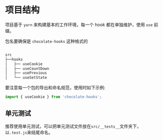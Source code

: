 # 项目结构

项目基于 `yarn` 来构建基本的工作环境，每一个 hook 都在单独维护，使用 `use` 前缀。

包名要确保是 `chocolate-hooks` 这种格式的

```bash

src
├──hooks
│   ├── useCookie
│   ├── useCountDown
│   ├── usePrevious
│   └── useSetState

```

要注意每一个包的导出和命名规范，使用时如下示例:

```js
import { useCookie } from 'chocolate-hooks';
```

## 单元测试

推荐使用单元测试，可以把单元测试文件放在`src/__tests__`文件夹下，以`.test.js`来结尾命名。
